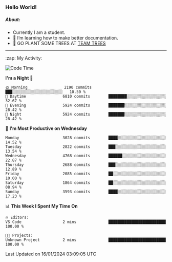 ### Hello World!

##### About:
- Currently I am a student.
- 🌱 I’m learning how to make better documentation.
- 🌱 GO PLANT SOME TREES AT [TEAM TREES](https://teamtrees.org/)

---
  <summary>:zap: My Activity:</summary>
  
<!--START_SECTION:waka-->
![Code Time](http://img.shields.io/badge/Code%20Time-1%2C268%20hrs%2028%20mins-blue)

**I'm a Night 🦉** 

```text
🌞 Morning                2190 commits        ███░░░░░░░░░░░░░░░░░░░░░░   10.50 % 
🌆 Daytime                6810 commits        ████████░░░░░░░░░░░░░░░░░   32.67 % 
🌃 Evening                5924 commits        ███████░░░░░░░░░░░░░░░░░░   28.42 % 
🌙 Night                  5924 commits        ███████░░░░░░░░░░░░░░░░░░   28.42 % 
```
📅 **I'm Most Productive on Wednesday** 

```text
Monday                   3028 commits        ████░░░░░░░░░░░░░░░░░░░░░   14.52 % 
Tuesday                  2822 commits        ███░░░░░░░░░░░░░░░░░░░░░░   13.54 % 
Wednesday                4768 commits        ██████░░░░░░░░░░░░░░░░░░░   22.87 % 
Thursday                 2688 commits        ███░░░░░░░░░░░░░░░░░░░░░░   12.89 % 
Friday                   2085 commits        ██░░░░░░░░░░░░░░░░░░░░░░░   10.00 % 
Saturday                 1864 commits        ██░░░░░░░░░░░░░░░░░░░░░░░   08.94 % 
Sunday                   3593 commits        ████░░░░░░░░░░░░░░░░░░░░░   17.23 % 
```


📊 **This Week I Spent My Time On** 

```text
🔥 Editors: 
VS Code                  2 mins              █████████████████████████   100.00 % 

🐱‍💻 Projects: 
Unknown Project          2 mins              █████████████████████████   100.00 % 
```


 Last Updated on 16/01/2024 03:09:05 UTC
<!--END_SECTION:waka-->
